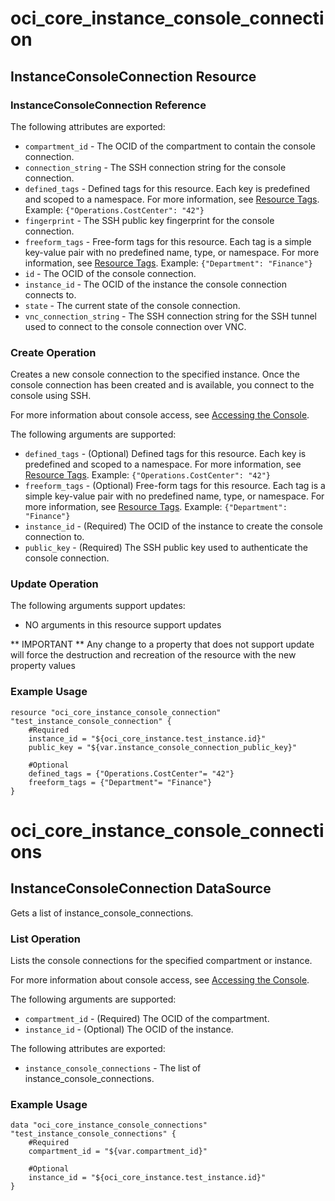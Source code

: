 # oci_core_instance_console_connection

## InstanceConsoleConnection Resource

### InstanceConsoleConnection Reference

The following attributes are exported:

* `compartment_id` - The OCID of the compartment to contain the console connection.
* `connection_string` - The SSH connection string for the console connection.
* `defined_tags` - Defined tags for this resource. Each key is predefined and scoped to a namespace. For more information, see [Resource Tags](https://docs.us-phoenix-1.oraclecloud.com/Content/General/Concepts/resourcetags.htm).  Example: `{"Operations.CostCenter": "42"}` 
* `fingerprint` - The SSH public key fingerprint for the console connection.
* `freeform_tags` - Free-form tags for this resource. Each tag is a simple key-value pair with no predefined name, type, or namespace. For more information, see [Resource Tags](https://docs.us-phoenix-1.oraclecloud.com/Content/General/Concepts/resourcetags.htm).  Example: `{"Department": "Finance"}` 
* `id` - The OCID of the console connection.
* `instance_id` - The OCID of the instance the console connection connects to.
* `state` - The current state of the console connection.
* `vnc_connection_string` - The SSH connection string for the SSH tunnel used to connect to the console connection over VNC. 



### Create Operation
Creates a new console connection to the specified instance.
Once the console connection has been created and is available,
you connect to the console using SSH.

For more information about console access, see [Accessing the Console](https://docs.us-phoenix-1.oraclecloud.com/Content/Compute/References/serialconsole.htm).


The following arguments are supported:

* `defined_tags` - (Optional) Defined tags for this resource. Each key is predefined and scoped to a namespace. For more information, see [Resource Tags](https://docs.us-phoenix-1.oraclecloud.com/Content/General/Concepts/resourcetags.htm).  Example: `{"Operations.CostCenter": "42"}` 
* `freeform_tags` - (Optional) Free-form tags for this resource. Each tag is a simple key-value pair with no predefined name, type, or namespace. For more information, see [Resource Tags](https://docs.us-phoenix-1.oraclecloud.com/Content/General/Concepts/resourcetags.htm).  Example: `{"Department": "Finance"}` 
* `instance_id` - (Required) The OCID of the instance to create the console connection to.
* `public_key` - (Required) The SSH public key used to authenticate the console connection.


### Update Operation


The following arguments support updates:
* NO arguments in this resource support updates

** IMPORTANT **
Any change to a property that does not support update will force the destruction and recreation of the resource with the new property values

### Example Usage

```hcl
resource "oci_core_instance_console_connection" "test_instance_console_connection" {
	#Required
	instance_id = "${oci_core_instance.test_instance.id}"
	public_key = "${var.instance_console_connection_public_key}"

	#Optional
	defined_tags = {"Operations.CostCenter"= "42"}
	freeform_tags = {"Department"= "Finance"}
}
```

# oci_core_instance_console_connections

## InstanceConsoleConnection DataSource

Gets a list of instance_console_connections.

### List Operation
Lists the console connections for the specified compartment or instance.

For more information about console access, see [Accessing the Console](https://docs.us-phoenix-1.oraclecloud.com/Content/Compute/References/serialconsole.htm).

The following arguments are supported:

* `compartment_id` - (Required) The OCID of the compartment.
* `instance_id` - (Optional) The OCID of the instance.


The following attributes are exported:

* `instance_console_connections` - The list of instance_console_connections.

### Example Usage

```hcl
data "oci_core_instance_console_connections" "test_instance_console_connections" {
	#Required
	compartment_id = "${var.compartment_id}"

	#Optional
	instance_id = "${oci_core_instance.test_instance.id}"
}
```